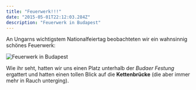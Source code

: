 ```yaml
---
title: "Feuerwerk!!!"
date: "2015-05-01T22:12:03.284Z"
description: "Feuerwerk in Budapest"
---
```


An Ungarns wichtigstem Nationalfeiertag beobachteten wir ein wahnsinnig schönes Feuerwerk:

![Feuerwerk in Budapest](feuerwerk.jpg)

Wie ihr seht, hatten wir uns einen Platz unterhalb der *Budaer Festung* ergattert und hatten einen tollen Blick auf die **Kettenbrücke** (die aber immer mehr in Rauch unterging).